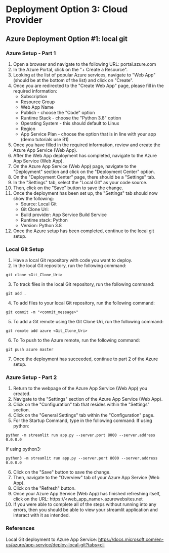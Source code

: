 # Deployment Option 3: Cloud Provider

## Azure Deployment Option #1: local git

### Azure Setup - Part 1
1. Open a browser and navigate to the following URL: portal.azure.com
2. In the Azure Portal, click on the "+ Create a Resource".
3. Looking at the list of popular Azure services, navigate to "Web App" (should be at the bottom of the list) and click on "Create".
4. Once you are redirected to the "Create Web App" page, please fill in the required information:
    - Subscription
    - Resource Group
    - Web App Name
    - Publish - choose the "Code" option
    - Runtime Stack - choose the "Python 3.8" option
    - Operating System - this should default to Linux
    - Region
    - App Service Plan - choose the option that is in line with your app (demo tutorials use B1)
5. Once you have filled in the required information, review and create the Azure App Service (Web App).
6. After the Web App deployment has completed, navigate to the Azure App Service (Web App).
7. On the Azure App Service (Web App) page, navigate to the "Deployment" section and click on the "Deployment Center" option.
8. On the "Deployment Center" page, there should be a "Settings" tab.
9. In the "Settings" tab, select the "Local Git" as your code source.
10. Then, click on the "Save" button to save the change.
11. Once the deployment has been set up, the "Settings" tab should now show the following:
    - Source: Local Git
    - Git Clone Uri: <Uri>
    - Build provider: App Service Build Service
    - Runtime stack: Python
    - Version: Python 3.8
12. Once the Azure setup has been completed, continue to the local git setup.

### Local Git Setup
1. Have a local Git repository with code you want to deploy.
2. In the local Git repository, run the following command:
```
git clone <Git_Clone_Uri>
```
3. To track files in the local Git repository, run the following command:
```
git add .
```
4. To add files to your local Git repository, run the following command:
```
git commit -m "<commit_message>"
```
5. To add a Git remote using the Git Clone Uri, run the following command:
```
git remote add azure <Git_Clone_Uri>
```
6. To To push to the Azure remote, run the following command:
```
git push azure master
```
7. Once the deployment has succeeded, continue to part 2 of the Azure setup.

### Azure Setup - Part 2
1. Return to the webpage of the Azure App Service (Web App) you created.
2. Navigate to the "Settings" section of the Azure App Service (Web App).
3. Click on the "Configuration" tab that resides within the "Settings" section.
4. Click on the "General Settings" tab within the "Configuration" page.
5. For the Startup Command, type in the following command:
If using python:
```
python -m streamlit run app.py --server.port 8000 --server.address 0.0.0.0
```
If using python3:
```
python3 -m streamlit run app.py --server.port 8000 --server.address 0.0.0.0
```
6. Click on the "Save" button to save the change.
7. Then, navigate to the "Overview" tab of your Azure App Service (Web App).
8. Click on the "Refresh" button.
9. Once your Azure App Service (Web App) has finished refreshing itself, click on the URL: https://<web_app_name>.azurewebsites.net
10. If you were able to complete all of the steps without running into any errors, then you should be able to view your streamlit application and interact with it as intended.

### References
Local Git deployment to Azure App Service: https://docs.microsoft.com/en-us/azure/app-service/deploy-local-git?tabs=cli